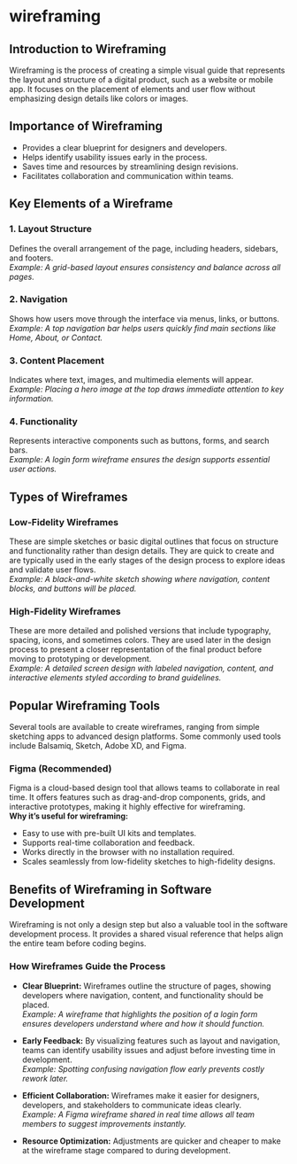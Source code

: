 # wireframing

## Introduction to Wireframing

Wireframing is the process of creating a simple visual guide that represents the layout and structure of a digital product, such as a website or mobile app. It focuses on the placement of elements and user flow without emphasizing design details like colors or images.

## Importance of Wireframing

- Provides a clear blueprint for designers and developers.
- Helps identify usability issues early in the process.
- Saves time and resources by streamlining design revisions.
- Facilitates collaboration and communication within teams.

## Key Elements of a Wireframe

### 1. Layout Structure

Defines the overall arrangement of the page, including headers, sidebars, and footers.  
_Example: A grid-based layout ensures consistency and balance across all pages._

### 2. Navigation

Shows how users move through the interface via menus, links, or buttons.  
_Example: A top navigation bar helps users quickly find main sections like Home, About, or Contact._

### 3. Content Placement

Indicates where text, images, and multimedia elements will appear.  
_Example: Placing a hero image at the top draws immediate attention to key information._

### 4. Functionality

Represents interactive components such as buttons, forms, and search bars.  
_Example: A login form wireframe ensures the design supports essential user actions._

## Types of Wireframes

### Low-Fidelity Wireframes

These are simple sketches or basic digital outlines that focus on structure and functionality rather than design details. They are quick to create and are typically used in the early stages of the design process to explore ideas and validate user flows.  
_Example: A black-and-white sketch showing where navigation, content blocks, and buttons will be placed._

### High-Fidelity Wireframes

These are more detailed and polished versions that include typography, spacing, icons, and sometimes colors. They are used later in the design process to present a closer representation of the final product before moving to prototyping or development.  
_Example: A detailed screen design with labeled navigation, content, and interactive elements styled according to brand guidelines._

## Popular Wireframing Tools

Several tools are available to create wireframes, ranging from simple sketching apps to advanced design platforms. Some commonly used tools include Balsamiq, Sketch, Adobe XD, and Figma.

### Figma (Recommended)

Figma is a cloud-based design tool that allows teams to collaborate in real time. It offers features such as drag-and-drop components, grids, and interactive prototypes, making it highly effective for wireframing.  
**Why it’s useful for wireframing:**

- Easy to use with pre-built UI kits and templates.
- Supports real-time collaboration and feedback.
- Works directly in the browser with no installation required.
- Scales seamlessly from low-fidelity sketches to high-fidelity designs.

## Benefits of Wireframing in Software Development

Wireframing is not only a design step but also a valuable tool in the software development process. It provides a shared visual reference that helps align the entire team before coding begins.

### How Wireframes Guide the Process

- **Clear Blueprint:** Wireframes outline the structure of pages, showing developers where navigation, content, and functionality should be placed.  
  _Example: A wireframe that highlights the position of a login form ensures developers understand where and how it should function._

- **Early Feedback:** By visualizing features such as layout and navigation, teams can identify usability issues and adjust before investing time in development.  
  _Example: Spotting confusing navigation flow early prevents costly rework later._

- **Efficient Collaboration:** Wireframes make it easier for designers, developers, and stakeholders to communicate ideas clearly.  
  _Example: A Figma wireframe shared in real time allows all team members to suggest improvements instantly._

- **Resource Optimization:** Adjustments are quicker and cheaper to make at the wireframe stage compared to during development.
